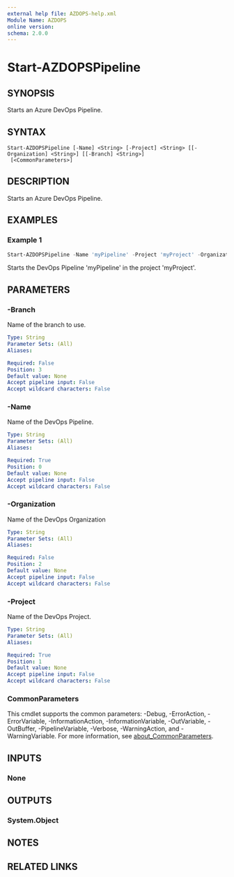 ```yaml
---
external help file: AZDOPS-help.xml
Module Name: AZDOPS
online version:
schema: 2.0.0
---
```


# Start-AZDOPSPipeline

## SYNOPSIS
Starts an Azure DevOps Pipeline.

## SYNTAX

```
Start-AZDOPSPipeline [-Name] <String> [-Project] <String> [[-Organization] <String>] [[-Branch] <String>]
 [<CommonParameters>]
```

## DESCRIPTION
Starts an Azure DevOps Pipeline.

## EXAMPLES

### Example 1
```powershell
Start-AZDOPSPipeline -Name 'myPipeline' -Project 'myProject' -Organization 'AZDOPS' -Branch 'main'
```

Starts the DevOps Pipeline 'myPipeline' in the project 'myProject'.

## PARAMETERS

### -Branch
Name of the branch to use.

```yaml
Type: String
Parameter Sets: (All)
Aliases:

Required: False
Position: 3
Default value: None
Accept pipeline input: False
Accept wildcard characters: False
```

### -Name
Name of the DevOps Pipeline.

```yaml
Type: String
Parameter Sets: (All)
Aliases:

Required: True
Position: 0
Default value: None
Accept pipeline input: False
Accept wildcard characters: False
```

### -Organization
Name of the DevOps Organization

```yaml
Type: String
Parameter Sets: (All)
Aliases:

Required: False
Position: 2
Default value: None
Accept pipeline input: False
Accept wildcard characters: False
```

### -Project
Name of the DevOps Project.

```yaml
Type: String
Parameter Sets: (All)
Aliases:

Required: True
Position: 1
Default value: None
Accept pipeline input: False
Accept wildcard characters: False
```

### CommonParameters
This cmdlet supports the common parameters: -Debug, -ErrorAction, -ErrorVariable, -InformationAction, -InformationVariable, -OutVariable, -OutBuffer, -PipelineVariable, -Verbose, -WarningAction, and -WarningVariable. For more information, see [about_CommonParameters](http://go.microsoft.com/fwlink/?LinkID=113216).

## INPUTS

### None

## OUTPUTS

### System.Object
## NOTES

## RELATED LINKS
